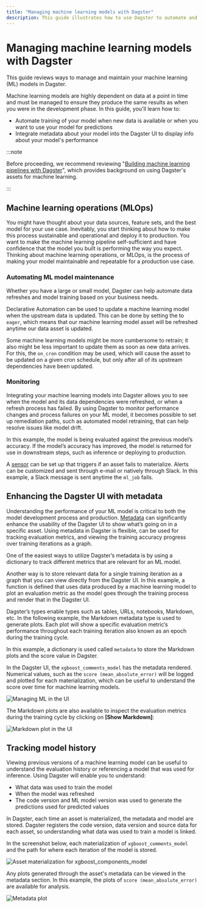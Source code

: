 ```yaml
---
title: "Managing machine learning models with Dagster"
description: This guide illustrates how to use Dagster to automate and manage your machine learning pipeline
---
```


# Managing machine learning models with Dagster

This guide reviews ways to manage and maintain your machine learning (ML) models in Dagster.

Machine learning models are highly dependent on data at a point in time and must be managed to ensure they produce the same results as when you were in the development phase. In this guide, you'll learn how to:

- Automate training of your model when new data is available or when you want to use your model for predictions
- Integrate metadata about your model into the Dagster UI to display info about your model's performance

:::note

Before proceeding, we recommend reviewing "[Building machine learning pipelines with Dagster](ml-pipeline)", which provides background on using Dagster's assets for machine learning.

:::

## Machine learning operations (MLOps)

You might have thought about your data sources, feature sets, and the best model for your use case. Inevitably, you start thinking about how to make this process sustainable and operational and deploy it to production. You want to make the machine learning pipeline self-sufficient and have confidence that the model you built is performing the way you expect. Thinking about machine learning operations, or MLOps, is the process of making your model maintainable and repeatable for a production use case.

### Automating ML model maintenance

Whether you have a large or small model, Dagster can help automate data refreshes and model training based on your business needs.

Declarative Automation can be used to update a machine learning model when the upstream data is updated. This can be done by setting the <PyObject section="assets" module="dagster" object="AutomationCondition" /> to `eager`, which means that our machine learning model asset will be refreshed anytime our data asset is updated.

<CodeExample path="docs_snippets/docs_snippets/guides/dagster/managing_ml/managing_ml_code.py" startAfter="eager_materilization_start" endBefore="eager_materilization_end" />

Some machine learning models might be more cumbersome to retrain; it also might be less important to update them as soon as new data arrives. For this, the `on_cron` condition may be used, which will cause the asset to be updated on a given cron schedule, but only after all of its upstream dependencies have been updated.

<CodeExample path="docs_snippets/docs_snippets/guides/dagster/managing_ml/managing_ml_code.py" startAfter="lazy_materlization_start" endBefore="lazy_materlization_end" />

### Monitoring

Integrating your machine learning models into Dagster allows you to see when the model and its data dependencies were refreshed, or when a refresh process has failed. By using Dagster to monitor performance changes and process failures on your ML model, it becomes possible to set up remediation paths, such as automated model retraining, that can help resolve issues like model drift.

In this example, the model is being evaluated against the previous model’s accuracy. If the model’s accuracy has improved, the model is returned for use in downstream steps, such as inference or deploying to production.

<CodeExample path="docs_snippets/docs_snippets/guides/dagster/managing_ml/managing_ml_code.py" startAfter="conditional_monitoring_start"  endBefore="conditional_monitoring_end" />

A [sensor](/guides/automate/sensors/) can be set up that triggers if an asset fails to materialize. Alerts can be customized and sent through e-mail or natively through Slack. In this example, a Slack message is sent anytime the `ml_job` fails.

<CodeExample path="docs_snippets/docs_snippets/guides/dagster/managing_ml/managing_ml_code.py" startAfter="fail_slack_start"   endBefore="fail_slack_end" />

## Enhancing the Dagster UI with metadata

Understanding the performance of your ML model is critical to both the model development process and production. [Metadata](/guides/build/assets/metadata-and-tags/organizing-assets-with-tags-and-metadata) can significantly enhance the usability of the Dagster UI to show what’s going on in a specific asset. Using metadata in Dagster is flexible, can be used for tracking evaluation metrics, and viewing the training accuracy progress over training iterations as a graph.

One of the easiest ways to utilize Dagster’s metadata is by using a dictionary to track different metrics that are relevant for an ML model.

Another way is to store relevant data for a single training iteration as a graph that you can view directly from the Dagster UI. In this example, a function is defined that uses data produced by a machine learning model to plot an evaluation metric as the model goes through the training process and render that in the Dagster UI.

Dagster’s <PyObject section="metadata" module="dagster" object="MetadataValue" /> types enable types such as tables, URLs, notebooks, Markdown, etc. In the following example, the Markdown metadata type is used to generate plots. Each plot will show a specific evaluation metric’s performance throughout each training iteration also known as an epoch during the training cycle.

<CodeExample path="docs_snippets/docs_snippets/guides/dagster/managing_ml/managing_ml_code.py" startAfter="ui_plot_start"   endBefore="ui_plot_end" />

In this example, a dictionary is used called `metadata` to store the Markdown plots and the score value in Dagster.

<CodeExample path="docs_snippets/docs_snippets/guides/dagster/managing_ml/managing_ml_code.py" startAfter="metadata_use_start" endBefore="metadata_use_end" />

In the Dagster UI, the `xgboost_comments_model` has the metadata rendered. Numerical values, such as the `score (mean_absolute_error)` will be logged and plotted for each materialization, which can be useful to understand the score over time for machine learning models.

![Managing ML in the UI](/images/guides/build/ml-pipelines/managing_ml/managing_ml_ui.png)

The Markdown plots are also available to inspect the evaluation metrics during the training cycle by clicking on **\[Show Markdown]**:

![Markdown plot in the UI](/images/guides/build/ml-pipelines/managing_ml/plot_ui.png)

## Tracking model history

Viewing previous versions of a machine learning model can be useful to understand the evaluation history or referencing a model that was used for inference. Using Dagster will enable you to understand:

- What data was used to train the model
- When the model was refreshed
- The code version and ML model version was used to generate the predictions used for predicted values

In Dagster, each time an asset is materialized, the metadata and model are stored. Dagster registers the code version, data version and source data for each asset, so understanding what data was used to train a model is linked.

In the screenshot below, each materialization of `xgboost_comments_model` and the path for where each iteration of the model is stored.

![Asset materialization for xgboost_components_model](/images/guides/build/ml-pipelines/managing_ml/assets_materilization.png)

Any plots generated through the asset's metadata can be viewed in the metadata section. In this example, the plots of `score (mean_absolute_error)` are available for analysis.

![Metadata plot](/images/guides/build/ml-pipelines/managing_ml/metadata_plot.png)
